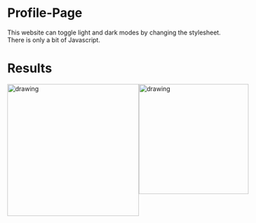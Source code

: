 # Profile-Page
This website can toggle light and dark modes by changing the stylesheet. There is only a bit of Javascript.

# Results

<div  style="display: flex">
    <img src="https://lh3.googleusercontent.com/wVpIHfGjYq4995WknZGioDPW2m3ZTLLodDOC_RDvR7Fw58O8O1I9XVXLCp1fVdvUKLLD-Ns2vNyjemlDvwLuC63riaMorrDTG9ERozqHmkdJa2G47N0DW8ejp6HyPxYDh9ZiV9Lzd90gx45ApFC46bg0_-nxvMYj6HugY6PUevNduWJatjsKZguC_kaithj9_uEn-hReoAcuZiCvK8MiVoKxwyW16LxA4ysKAcFo0uQFJcXbhYxxIUn_R9Sfq5IoKp9KeCRiIcH1qsN136uPLCWxILwJgVrBHO4vyMN1EqZhr8ePWyWyTXwgWWZctBsxCWHEuLDdBsjFF7xgoGVKMLtckKzBoRAGp8Olmv8mR9WwhlvV8lprFSiaXAraVXeW3RKWp0RMYSjorUYyX3okCTr6OZs1dJ7bQsp4LdlUqTF_aeNIEeKtGsU4Px4FQ_rt5zXOPywRGsxoqhiHIxIiUkKBYm9EL4pniSUKo7gZNjfabbPquBmoFTbbln-4kWagr9qwQSaeNE-Df1dDwpXk6ePV6eYIxPkxm04-2oppvDS5CQyu2pRZZb3cXbC1TgnNS_rd3ePPKzwTcjuMbHDiHw2cHI5JCVEgOpsGF0kF7JaGkr3hXQ4iKfNFpTzwCNION7AEcbtEWPajbzM2BJ5kOycNQrTSxn3t241AIWY_REaZVPhNlg30vzLfnqMYWSTv93gd5lp6ARvsaD2GJI_8Dx4E=w454-h485-no?authuser=0" alt="drawing" width="300"/>
  <img src="https://lh3.googleusercontent.com/f3bZa3hASDTaTEov3ZRGP750Sj2NLMBcwUKae1yHHUeLqvOA1w3PBigMj1_2Bpvv60OH9RPjSouCh7donxaDdYaSfyyH1lL6kdCErG-IHmt8EOZwdpNt5OT2KNPt4LwIhewDx3nO5M7TNOyVVSns2TVBnTWkMT-Bd9Sc3NqIv3gRei6QSHY8ulTEGfdYKGS89QH2NGQcvt_44-MjLzb6qyY7RI-ArVkaLKh8VpDBl_KYlR9wJZM_Ni45pA3hMEYp9MDbHsPRvpL2FBZz1h4qaJqb2yv67uhCzmYrElK7LOlKrINbPikpBFgdlFJB4lt0HL96z1oPJPa2vSUbrKXZzfsmQ1exReObDqwILmW7YX3T1cIBjEsw3EJs9SWgsXBrcK7R2FvzmCwRjzxXB6Smjqz1Ye4JObKecNm8zWY0-87QTCxLpOyZ_ymTDgYH1D9QjBZlQi3A_cYsth3HomJa0cuv3IYyl1wKeKnsuxVe_iUlCeyQnmBCTAp_Zw6x31EU3AtvCGIUletilFcByZRkijBBQmvtPbplEIzsm8GnUDJHc-AhLPVgTHrxdc4ZMMuPSmwcTDBzFi2iUuLa_K95TO_yrxt4lBLYZuAnEt6H_T1cAOQhXPEJiQbn6cjIhaVr9bqM0sC65UjEYr-SmA-AesiTjFdMF5k0wMeZy3Q4lBX1rwxHAD_pORrcTG6DzO6xMzjsvDSrPFRJv4nhFFeNLNWu=w427-h472-no?authuser=0" alt="drawing" width="250"/>
</div>

